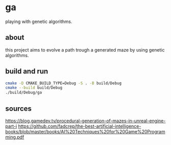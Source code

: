 # ga

playing with genetic algorithms.

## about

this project aims to evolve a path trough a generated maze by using genetic algorithms.

## build and run

```bash
cmake -D CMAKE_BUILD_TYPE=Debug -S . -B build/Debug
cmake --build build/Debug
./build/Debug/ga
```

## sources

https://blog.gamedev.tv/procedural-generation-of-mazes-in-unreal-engine-part-i
https://github.com/fadcrep/the-best-artificial-intelligence-books/blob/master/books/AI%20Techniques%20for%20Game%20Programming.pdf
